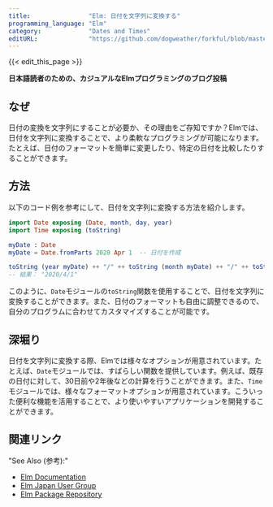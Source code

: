 ```yaml
---
title:                "Elm: 日付を文字列に変換する"
programming_language: "Elm"
category:             "Dates and Times"
editURL:              "https://github.com/dogweather/forkful/blob/master/content/ja/elm/converting-a-date-into-a-string.md"
---
```


{{< edit_this_page >}}

**日本語読者のための、カジュアルなElmプログラミングのブログ投稿**

## なぜ
日付の変換を文字列にすることが必要か、その理由をご存知ですか？Elmでは、日付を文字列に変換することで、より柔軟なプログラミングが可能になります。たとえば、日付のフォーマットを簡単に変更したり、特定の日付を比較したりすることができます。

## 方法
以下のコード例を参考にして、日付を文字列に変換する方法を紹介します。

```Elm
import Date exposing (Date, month, day, year)
import Time exposing (toString)

myDate : Date
myDate = Date.fromParts 2020 Apr 1  -- 日付を作成

toString (year myDate) ++ "/" ++ toString (month myDate) ++ "/" ++ toString (day myDate)
-- 結果： "2020/4/1"
```

このように、`Date`モジュールの`toString`関数を使用することで、日付を文字列に変換することができます。また、日付のフォーマットも自由に調整できるので、自分のプログラムに合わせてカスタマイズすることが可能です。

## 深堀り
日付を文字列に変換する際、Elmでは様々なオプションが用意されています。たとえば、`Date`モジュールでは、すばらしい関数を提供しています。例えば、既存の日付に対して、30日前や2年後などの計算を行うことができます。また、`Time`モジュールでは、様々なフォーマットオプションが用意されています。こういった便利な機能を活用することで、より使いやすいアプリケーションを開発することができます。

## 関連リンク
"See Also (参考):" 
- [Elm Documentation](https://guide.elm-lang.org/)
- [Elm Japan User Group](https://elmjapan.org/)
- [Elm Package Repository](https://package.elm-lang.org/)